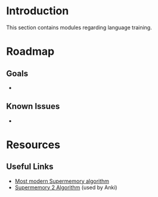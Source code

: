 # Introduction
This section contains modules regarding language training.

# Roadmap
## Goals
- 

## Known Issues
- 


# Resources
## Useful Links
- [Most modern Supermemory algorithm](http://super-memory.com/help/smalg.htm#The_Algorithm)
- [Supermemory 2 Algorithm](https://www.supermemo.com/en/archives1990-2015/english/ol/sm2) (used by Anki)